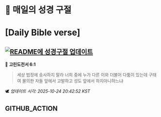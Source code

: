 # 🙏 매일의 성경 구절
# [Daily Bible verse]
## [![README에 성경구절 업데이트](https://github.com/DONGSUKA/first_test/actions/workflows/update-readme-bible.yml/badge.svg)](https://github.com/DONGSUKA/first_test/actions/workflows/update-readme-bible.yml)
<!-- START_BIBLE_VERSE -->
📖 **고린도전서 6:1**
> 세상 법정에 송사하지 말라 너희 중에 누가 다른 이와 더불어 다툼이 있는데 구태여 불의한 자들 앞에서 고발하고 성도 앞에서 하지아니하느냐

🕊️ _업데이트 시각: 2025-10-24 20:42:52 KST_
  <!-- END_BIBLE_VERSE -->
## GITHUB_ACTION

